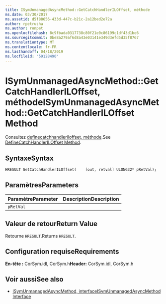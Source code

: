 ```yaml
---
title: ISymUnmanagedAsyncMethod::GetCatchHandlerILOffset, méthode
ms.date: 03/30/2017
ms.assetid: d5f88656-433d-447c-b21c-2a12bed2e72a
author: rpetrusha
ms.author: ronpet
ms.openlocfilehash: 8c9fbada0317738c80f21e0c86199c1df43d1be6
ms.sourcegitcommit: 0be8a279af6d8a43e03141e349d3efd5d35f8767
ms.translationtype: MT
ms.contentlocale: fr-FR
ms.lasthandoff: 04/18/2019
ms.locfileid: "59128490"
---
```

# <a name="isymunmanagedasyncmethodgetcatchhandleriloffset-method"></a><span data-ttu-id="5f2bd-102">ISymUnmanagedAsyncMethod::GetCatchHandlerILOffset, méthode</span><span class="sxs-lookup"><span data-stu-id="5f2bd-102">ISymUnmanagedAsyncMethod::GetCatchHandlerILOffset Method</span></span>
<span data-ttu-id="5f2bd-103">Consultez [definecatchhandleriloffset, méthode](../../../../docs/framework/unmanaged-api/diagnostics/isymunmanagedasyncmethodpropertieswriter-definecatchhandleriloffset-method.md).</span><span class="sxs-lookup"><span data-stu-id="5f2bd-103">See [DefineCatchHandlerILOffset Method](../../../../docs/framework/unmanaged-api/diagnostics/isymunmanagedasyncmethodpropertieswriter-definecatchhandleriloffset-method.md).</span></span>  
  
## <a name="syntax"></a><span data-ttu-id="5f2bd-104">Syntaxe</span><span class="sxs-lookup"><span data-stu-id="5f2bd-104">Syntax</span></span>  
  
```idl  
HRESULT GetCatchHandlerILOffset(    [out, retval] ULONG32* pRetVal);  
```  
  
## <a name="parameters"></a><span data-ttu-id="5f2bd-105">Paramètres</span><span class="sxs-lookup"><span data-stu-id="5f2bd-105">Parameters</span></span>  
  
|<span data-ttu-id="5f2bd-106">Paramètre</span><span class="sxs-lookup"><span data-stu-id="5f2bd-106">Parameter</span></span>|<span data-ttu-id="5f2bd-107">Description</span><span class="sxs-lookup"><span data-stu-id="5f2bd-107">Description</span></span>|  
|---------------|-----------------|  
|`pRetVal`||  
  
## <a name="return-value"></a><span data-ttu-id="5f2bd-108">Valeur de retour</span><span class="sxs-lookup"><span data-stu-id="5f2bd-108">Return Value</span></span>  
 <span data-ttu-id="5f2bd-109">Retourne `HRESULT`.</span><span class="sxs-lookup"><span data-stu-id="5f2bd-109">Returns `HRESULT`.</span></span>  
  
## <a name="requirements"></a><span data-ttu-id="5f2bd-110">Configuration requise</span><span class="sxs-lookup"><span data-stu-id="5f2bd-110">Requirements</span></span>  
 <span data-ttu-id="5f2bd-111">**En-tête :** CorSym.idl, CorSym.h</span><span class="sxs-lookup"><span data-stu-id="5f2bd-111">**Header:** CorSym.idl, CorSym.h</span></span>  
  
## <a name="see-also"></a><span data-ttu-id="5f2bd-112">Voir aussi</span><span class="sxs-lookup"><span data-stu-id="5f2bd-112">See also</span></span>

- [<span data-ttu-id="5f2bd-113">ISymUnmanagedAsyncMethod, interface</span><span class="sxs-lookup"><span data-stu-id="5f2bd-113">ISymUnmanagedAsyncMethod Interface</span></span>](../../../../docs/framework/unmanaged-api/diagnostics/isymunmanagedasyncmethod-interface.md)
